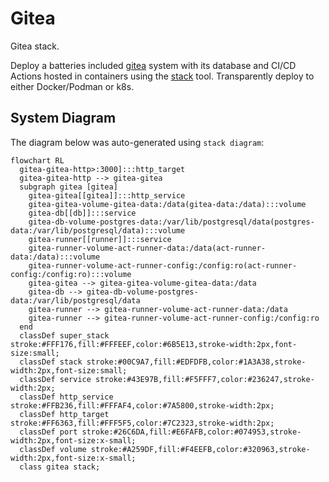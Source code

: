 # Gitea

Gitea stack.

Deploy a batteries included [gitea](https://about.gitea.com/) system with its database and CI/CD Actions hosted in containers using the [stack](https://github.com/bozemanpass/stack) tool. Transparently deploy to either Docker/Podman or k8s.

## System Diagram
The diagram below was auto-generated using `stack diagram`:
<!-- CHART_BEGIN -->
```mermaid
flowchart RL
  gitea-gitea-http>:3000]:::http_target
  gitea-gitea-http --> gitea-gitea
  subgraph gitea [gitea]
    gitea-gitea[[gitea]]:::http_service
    gitea-gitea-volume-gitea-data:/data(gitea-data:/data):::volume
    gitea-db[[db]]:::service
    gitea-db-volume-postgres-data:/var/lib/postgresql/data(postgres-data:/var/lib/postgresql/data):::volume
    gitea-runner[[runner]]:::service
    gitea-runner-volume-act-runner-data:/data(act-runner-data:/data):::volume
    gitea-runner-volume-act-runner-config:/config:ro(act-runner-config:/config:ro):::volume
    gitea-gitea --> gitea-gitea-volume-gitea-data:/data
    gitea-db --> gitea-db-volume-postgres-data:/var/lib/postgresql/data
    gitea-runner --> gitea-runner-volume-act-runner-data:/data
    gitea-runner --> gitea-runner-volume-act-runner-config:/config:ro
  end
  classDef super_stack stroke:#FFF176,fill:#FFFEEF,color:#6B5E13,stroke-width:2px,font-size:small;
  classDef stack stroke:#00C9A7,fill:#EDFDFB,color:#1A3A38,stroke-width:2px,font-size:small;
  classDef service stroke:#43E97B,fill:#F5FFF7,color:#236247,stroke-width:2px;
  classDef http_service stroke:#FFB236,fill:#FFFAF4,color:#7A5800,stroke-width:2px;
  classDef http_target stroke:#FF6363,fill:#FFF5F5,color:#7C2323,stroke-width:2px;
  classDef port stroke:#26C6DA,fill:#E6FAFB,color:#074953,stroke-width:2px,font-size:x-small;
  classDef volume stroke:#A259DF,fill:#F4EEFB,color:#320963,stroke-width:2px,font-size:x-small;
  class gitea stack;
```
<!-- CHART_END -->
